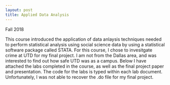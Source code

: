 ```yaml
---
layout: post
title: Applied Data Analysis
---
```


Fall 2018

This course introduced the application of data anlaysis techniques needed to perform statistical analysis using social science data by using a statistical software package called STATA. For this course, I chose to invesitgate crime at UTD for my final project. I am not from the Dallas area, and was interested to find out how safe UTD was as a campus. Below I have attached the labs completed in the course, as well as the final project paper and presentation. The code for the labs is typed within each lab document. Unfortunately, I was not able to recover the .do file for my final project. 
